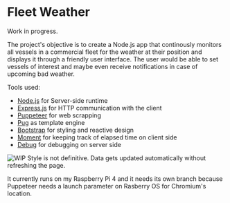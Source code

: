# Fleet Weather

Work in progress.

The project's objective is to create a Node.js app that continously monitors all vessels in a commercial fleet for the weather at their position and displays it through a friendly user interface. The user would be able to set vessels of interest and maybe even receive notifications in case of upcoming bad weather.

Tools used:

- [Node.js](https://github.com/nodejs) for Server-side runtime
- [Express.js](https://github.com/expressjs/express) for HTTP communication with the client
- [Puppeteer](https://github.com/puppeteer/puppeteer) for web scrapping
- [Pug](https://github.com/pugjs) as template engine
- [Bootstrap](https://github.com/twbs/bootstrap) for styling and reactive design
- [Moment](https://github.com/moment/moment/) for keeping track of elapsed time on client side
- [Debug](https://www.npmjs.com/package/debug) for debugging on server side

![WIP](https://i.imgur.com/826MJ0X.jpg)
Style is not definitive. Data gets updated automatically without refreshing the page.

It currently runs on my Raspberry Pi 4 and it needs its own branch because Puppeteer needs a launch parameter on Rasberry OS for Chromium's location.
